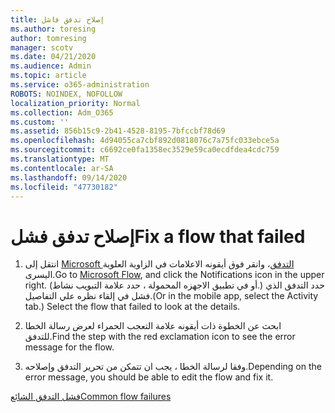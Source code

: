 ```yaml
---
title: إصلاح تدفق فاشل
ms.author: toresing
author: tomresing
manager: scotv
ms.date: 04/21/2020
ms.audience: Admin
ms.topic: article
ms.service: o365-administration
ROBOTS: NOINDEX, NOFOLLOW
localization_priority: Normal
ms.collection: Adm_O365
ms.custom: ''
ms.assetid: 856b15c9-2b41-4528-8195-7bfccbf78d69
ms.openlocfilehash: 4d94055ca7cbf892d0818076c7a75fc033ebce5a
ms.sourcegitcommit: c6692ce0fa1358ec3529e59ca0ecdfdea4cdc759
ms.translationtype: MT
ms.contentlocale: ar-SA
ms.lasthandoff: 09/14/2020
ms.locfileid: "47730182"
---
```

# <a name="fix-a-flow-that-failed"></a><span data-ttu-id="2b132-102">إصلاح تدفق فشل</span><span class="sxs-lookup"><span data-stu-id="2b132-102">Fix a flow that failed</span></span>

1. <span data-ttu-id="2b132-103">انتقل إلى [Microsoft التدفق](https://flow.microsoft.com/)، وانقر فوق أيقونه الاعلامات في الزاوية العلوية اليسرى.</span><span class="sxs-lookup"><span data-stu-id="2b132-103">Go to [Microsoft Flow](https://flow.microsoft.com/), and click the Notifications icon in the upper right.</span></span> <span data-ttu-id="2b132-104">(أو في تطبيق الاجهزه المحمولة ، حدد علامة التبويب نشاط.) حدد التدفق الذي فشل في إلقاء نظره علي التفاصيل.</span><span class="sxs-lookup"><span data-stu-id="2b132-104">(Or in the mobile app, select the Activity tab.) Select the flow that failed to look at the details.</span></span>
    
2. <span data-ttu-id="2b132-105">ابحث عن الخطوة ذات أيقونه علامة التعجب الحمراء لعرض رسالة الخطا للتدفق.</span><span class="sxs-lookup"><span data-stu-id="2b132-105">Find the step with the red exclamation icon to see the error message for the flow.</span></span>
    
3. <span data-ttu-id="2b132-106">وفقا لرسالة الخطا ، يجب ان تتمكن من تحرير التدفق وإصلاحه.</span><span class="sxs-lookup"><span data-stu-id="2b132-106">Depending on the error message, you should be able to edit the flow and fix it.</span></span> 
    
[<span data-ttu-id="2b132-107">فشل التدفق الشائع</span><span class="sxs-lookup"><span data-stu-id="2b132-107">Common flow failures</span></span>](https://go.microsoft.com/fwlink/?linkid=872110)
  

